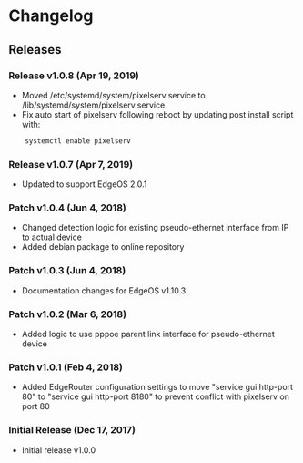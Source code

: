 # Changelog

## Releases

### Release v1.0.8 (Apr 19, 2019)

* Moved /etc/systemd/system/pixelserv.service to /lib/systemd/system/pixelserv.service
* Fix auto start of pixelserv following reboot by updating post install script with:

```bash
    systemctl enable pixelserv
```

### Release v1.0.7 (Apr 7, 2019)

* Updated to support EdgeOS 2.0.1

### Patch v1.0.4 (Jun 4, 2018)

* Changed detection logic for existing pseudo-ethernet interface from IP to actual device
* Added debian package to online repository

### Patch v1.0.3 (Jun 4, 2018)

* Documentation changes for EdgeOS v1.10.3

### Patch v1.0.2 (Mar 6, 2018)

* Added logic to use pppoe parent link interface for pseudo-ethernet device

### Patch v1.0.1 (Feb 4, 2018)

* Added EdgeRouter configuration settings to move "service gui http-port 80" to "service gui http-port 8180" to prevent conflict with pixelserv on port 80

### Initial Release (Dec 17, 2017)

* Initial release v1.0.0